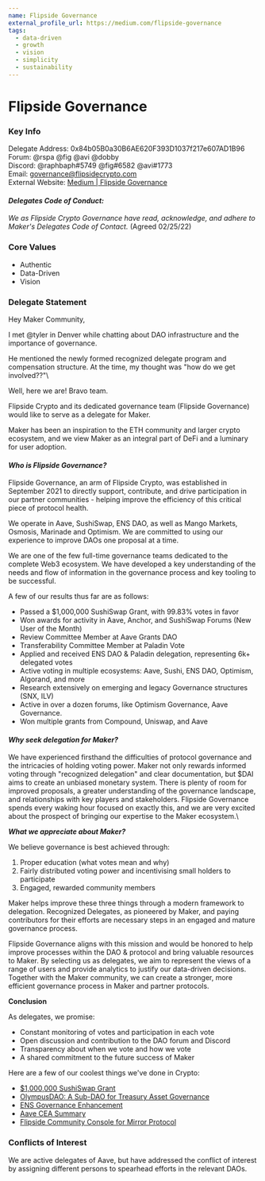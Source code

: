 ```yaml
---
name: Flipside Governance
external_profile_url: https://medium.com/flipside-governance
tags:
  - data-driven
  - growth
  - vision
  - simplicity
  - sustainability
---
```


# Flipside Governance

### Key Info

Delegate Address: 0x84b05B0a30B6AE620F393D1037f217e607AD1B96       
Forum: @rspa @fig @avi @dobby   
Discord: @raphbaph#5749 @fig#6582 @avi#1773   
Email: [governance@flipsidecrypto.com](mailto:governance@flipsidecrypto.com)   
External Website: [Medium | Flipside Governance](https://medium.com/flipside-governance)   

#### *Delegates Code of Conduct:* 
 *We as Flipside Crypto Governance have read, acknowledge, and adhere to Maker's Delegates Code of Contact.* (Agreed 02/25/22) 

### Core Values

* Authentic 
* Data-Driven
* Vision

### Delegate Statement

Hey Maker Community,

I met @tyler in Denver while chatting about DAO infrastructure and the importance of governance.

He mentioned the newly formed recognized delegate program and compensation structure. At the time, my thought was "how do we get involved??"\

Well, here we are! Bravo team.

Flipside Crypto and its dedicated governance team (Flipside Governance) would like to serve as a delegate for Maker.

Maker has been an inspiration to the ETH community and larger crypto ecosystem, and we view Maker as an integral part of DeFi and a luminary for user adoption.

#### *Who is Flipside Governance?*

Flipside Governance, an arm of Flipside Crypto, was established in September 2021 to directly support, contribute, and drive participation in our partner  communities - helping improve the efficiency of this critical piece of protocol health. 

We operate in Aave, SushiSwap, ENS DAO, as well as Mango Markets, Osmosis, Marinade and Optimism. We are committed to using our experience to improve DAOs one proposal at a time.

We are one of the few full-time governance teams dedicated to the complete Web3 ecosystem. We have developed a key understanding of the needs and flow of information in the governance process and key tooling to be successful.

A few of our results thus far are as follows:
 
* Passed a $1,000,000 SushiSwap Grant, with 99.83% votes in favor
* Won awards for activity in Aave, Anchor, and SushiSwap Forums (New User of the Month)
* Review Committee Member at Aave Grants DAO
* Transferability Committee Member at Paladin Vote
* Applied and received ENS DAO & Paladin delegation, representing 6k+ delegated votes
* Active voting in multiple ecosystems: Aave, Sushi, ENS DAO, Optimism, Algorand, and more
* Research extensively on emerging and legacy Governance structures (SNX, ILV)
* Active in over a dozen forums, like Optimism Governance, Aave Governance.
* Won multiple grants from Compound, Uniswap, and Aave

#### *Why seek delegation for Maker?*

We have experienced firsthand the difficulties of protocol governance and the intricacies of holding voting power. Maker not only rewards informed voting through "recognized delegation" and clear documentation, but $DAI aims to create an unbiased monetary system. There is plenty of room for improved proposals, a greater understanding of the governance landscape, and relationships with key players and stakeholders. Flipside Governance spends every waking hour focused on exactly this, and we are very excited about the prospect of bringing our expertise to the Maker ecosystem.\

***What we appreciate about Maker?***

We believe governance is best achieved through:

1. Proper education (what votes mean and why)
2. Fairly distributed voting power and incentivising small holders to participate
3. Engaged, rewarded community members

Maker helps improve these three things through a modern framework to delegation. Recognized Delegates, as pioneered by Maker, and paying contributors for their efforts are necessary steps in an engaged and mature governance process.

Flipside Governance aligns with this mission and would be honored to help improve processes within the DAO & protocol and bring valuable resources to Maker. By selecting us as delegates, we aim to represent the views of a range of users and provide analytics to justify our data-driven decisions. Together with the Maker community, we can create a stronger, more efficient governance process in Maker and partner protocols.

**Conclusion**

As delegates, we promise:

* Constant monitoring of votes and participation in each vote
* Open discussion and contribution to the DAO forum and Discord
* Transparency about when we vote and how we vote
* A shared commitment to the future success of Maker

Here are a few of our coolest things we've done in Crypto:

* [$1,000,000 SushiSwap Grant](https://forum.sushi.com/t/updated-proposal-community-enabled-analytics-for-sushi/6127)
* [OlympusDAO: A Sub-DAO for Treasury Asset Governance](https://forum.olympusdao.finance/d/791-a-sub-dao-for-olympusdao-treasury-asset-governance)
* [ENS Governance Enhancement](https://discuss.ens.domains/t/rfc-ens-governance-enhancements-flipside-crypto/11100)
* [Aave CEA Summary](https://governance.aave.com/t/flipside-crypto-cea-grant-overview/7073?u=fig)
* [Flipside Community Console for Mirror Protocol](https://forum.mirror.finance/t/proposal-flipside-community-console-for-mirror-protocol/354)


### Conflicts of Interest

We are active delegates of Aave, but have addressed the conflict of interest by assigning different persons to spearhead efforts in the relevant DAOs.
